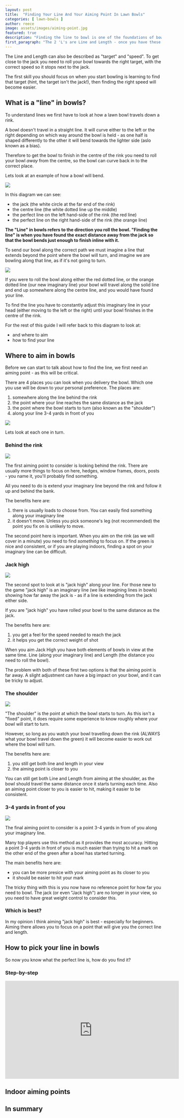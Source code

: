 ```yaml
---
layout: post
title:  "Finding Your Line And Your Aiming Point In Lawn Bowls"
categories: [ lawn-bowls ]
author: reece
image: assets/images/aiming-point.jpg
featured: true
description: "Finding the line to bowl is one of the foundations of bowls. When you find it, and are able to stay on it, it can make the rest of your game much easier."
first_paragraph: "The 2 'L's are Line and Length - once you have these you will be will on your way. The first 'L' (Line) is the fundemental skill you need to become a good bowler. But how do you find a line? And where do you aim to find it?"
---
```


The Line and Length can also be described as "target" and "speed". To get close to the jack you need to roll your bowl towards the right target, with the correct speed so it stops next to the jack.

The first skill you should focus on when you start bowling is learning to find that target (hint, the target isn't the jack!), then finding the right speed will become easier.

## What is a "line" in bowls?

To understand lines we first have to look at how a lawn bowl travels down a rink.

A bowl doesn't travel in a straight line. It will curve either to the left or the right depending on which way around the bowl is held - as one half is shaped differently to the other it will bend towards the lighter side (aslo known as a bias).

Therefore to get the bowl to finish in the centre of the rink you need to roll your bowl _away_ from the centre, so the bowl can curve back in to the correct place.

Lets look at an example of how a bowl will bend.

<img src="/assets/images/aiming-points/aiming-point-lines.jpg" />

In this diagram we can see:

- the jack (the white circle at the far end of the rink)
- the centre line (the white dotted line up the middle)
- the perfect line on the left hand-side of the rink (the red line)
- the perfect line on the right hand-side of the rink (the orange line)

**The "Line" in bowls refers to the direction you roll the bowl. "Finding the line" is when you have found the exact distance away from the jack so that the bowl bends just enough to finish inline with it.**

To send our bowl along the correct path we must imagine a line that extends beyond the point where the bowl will turn, and imagine we are bowling along that line, as if it's not going to turn.

<img src="/assets/images/aiming-points/aiming-points-imaginary-line.jpg" />

If you were to roll the bowl along either the red dotted line, or the orange dotted line (our new imaginary line) your bowl will travel along the solid line and end up somewhere along the centre line, and you would have found your line.

To find the line you have to constantly adjust this imaginary line in your head (either moving to the left or the right) until your bowl finishes in the centre of the rink.

For the rest of this guide I will refer back to this diagram to look at:

- and where to aim
- how to find your line

## Where to aim in bowls

Before we can start to talk about how to find the line, we first need an aiming point - as this will be critical.

There are 4 places you can look when you delivery the bowl. Which one you use will be down to your personal preference. The places are:

1. somewhere along the line behind the rink
2. the point where your line reaches the same distance as the jack
3. the point where the bowl starts to turn (also known as the "shoulder")
4. along your line 3-4 yards in front of you


<img src="/assets/images/aiming-points/all-aiming-points.jpg" />

Lets look at each one in turn.

### Behind the rink

<img src="/assets/images/aiming-points/aiming-point-1.jpg" />

The first aiming point to consider is looking behind the rink. There are usually more things to focus on here, hedges, window frames, doors, posts - you name it, you'll probably find something. 

All you need to do is extend your imaginary line beyond the rink and follow it up and behind the bank.

The benefits here are:

1. there is usually loads to choose from. You can easily find something along your imaginary line
2. it doesn't move. Unless you pick someone's leg (not recommended) the point you fix on is unlikely to move. 

The second point here is important. When you aim on the rink (as we will cover in a minute) you need to find _something_ to focus on. If the green is nice and consistent, or if you are playing indoors, finding a spot on your imaginary line can be difficult.

### Jack high

<img src="/assets/images/aiming-points/aiming-point-2.jpg" />

The second spot to look at is "jack high" along your line. For those new to the game "jack high" is an imaginary line (we like imagining lines in bowls) showing how far away the jack is - as if a line is extending from the jack either side.

If you are "jack high" you have rolled your bowl to the same distance as the jack.

The benefits here are:

1. you get a feel for the speed needed to reach the jack
2. it helps you get the correct weight of shot

When you aim Jack High you have both elements of bowls in view at the same time. Line (along your imaginary line) and Length (the distance you need to roll the bowl).

The problem with both of these first two options is that the aiming point is far away. A slight adjustment can have a big impact on your bowl, and it can be tricky to adjust.

### The shoulder

<img src="/assets/images/aiming-points/aiming-point-3.jpg" />

"The shoulder" is the point at which the bowl starts to turn. As this isn't a "fixed" point, it does require some experience to know roughly where your bowl will start to turn.

However, so long as you watch your bowl travelling down the rink (ALWAYS what your bowl travel down the green) it will become easier to work out where the bowl will turn.

The benefits here are:

1. you still get both line and length in your view
2. the aiming point is closer to you

You can still get both Line and Length from aiming at the shoulder, as the bowl should travel the same distance once it starts turning each time. Also an aiming point closer to you is easier to hit, making it easier to be consistent.

### 3-4 yards in front of you

<img src="/assets/images/aiming-points/aiming-point-4.jpg" />

The final aiming point to consider is a point 3-4 yards in from of you along your imaginary line.

Many top players use this method as it provides the most accuracy. Hitting a point 3-4 yards in front of you is much easier than trying to hit a mark on the other end of the green after a bowl has started turning.

The main benefits here are:

- you can be more presice with your aiming point as its closer to you
- it should be easier to hit your mark

The tricky thing with this is you now have no reference point for how far you need to bowl. The jack (or even "Jack high") are no longer in your view, so you need to have great weight control to consider this.

### Which is best?

In my opinion I think aiming "jack high" is best - especially for beginners. Aiming there allows you to focus on a point that will give you the correct line and length.

## How to pick your line in bowls

So now you know what the perfect line is, how do you find it?

### Step-by-step


<iframe width="560" height="315" src="https://www.youtube.com/embed/rH7R40iKoZ4" title="YouTube video player" frameborder="0" allow="accelerometer; autoplay; clipboard-write; encrypted-media; gyroscope; picture-in-picture; web-share" allowfullscreen></iframe>


## Indoor aiming points



## In summary
